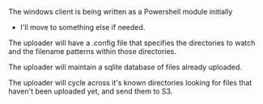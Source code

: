 The windows client is being written as a Powershell module initially
- I'll move to something else if needed.

The uploader will have a .config file that specifies the directories to watch
and the filename patterns within those directories.

The uploader will maintain a sqlite database of files already uploaded.

The uploader will cycle across it's known directories looking for files that
haven't been uploaded yet, and send them to S3.